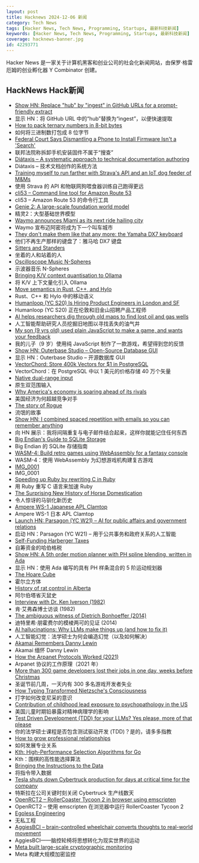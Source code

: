 ```yaml
---
layout: post
title: Hacknews 2024-12-06 新闻
category: Tech News
tags: [Hacker News, Tech News, Programming, Startups, 最新科技新闻]
keywords: [Hacker News, Tech News, Programming, Startups, 最新科技新闻]
coverage: hacknews-banner.jpg
id: 42293771
---
```


Hacker News 是一家关于计算机黑客和创业公司的社会化新闻网站，由保罗·格雷厄姆的创业孵化器 Y Combinator 创建。

## HackNews Hack新闻

- [Show HN: Replace "hub" by "ingest" in GitHub URLs for a prompt-friendly extract](https://gitingest.com/)
- 显示 HN：将 GitHub URL 中的“hub”替换为“ingest”，以便快速提取
- [How to pack ternary numbers in 8-bit bytes](https://compilade.net/blog/ternary-packing)
- 如何将三进制数打包成 8 位字节
- [Federal Court Says Dismantling a Phone to Install Firmware Isn't a 'Search'](https://www.techdirt.com/2024/12/04/federal-court-says-dismantling-a-phone-to-install-firmware-isnt-a-search-even-if-was-done-to-facilitate-a-search/)
- 联邦法院称拆卸手机安装固件不属于“搜查”
- [Diátaxis – A systematic approach to technical documentation authoring](https://diataxis.fr/)
- Diátaxis – 技术文档创作的系统方法
- [Training myself to run farther with Strava's API and an IoT dog feeder of M&Ms](https://www.mayer.cool/writings/pavlovs-half-marathon/index.html)
- 使用 Strava 的 API 和物联网狗喂食器训练自己跑得更远
- [cli53 – Command line tool for Amazon Route 53](https://github.com/barnybug/cli53)
- cli53 – Amazon Route 53 的命令行工具
- [Genie 2: A large-scale foundation world model](https://deepmind.google/discover/blog/genie-2-a-large-scale-foundation-world-model/)
- 精灵2：大型基础世界模型
- [Waymo announces Miami as its next ride hailing city](https://waymo.com/blog/2024/12/next-stop-miami/)
- Waymo 宣布迈阿密将成为下一个叫车城市
- [They don't make them like that any more: the Yamaha DX7 keyboard](https://kevinboone.me/dx7.html)
- 他们不再生产那样的键盘了：雅马哈 DX7 键盘
- [Sitters and Standers](https://pudding.cool/2024/11/sitters-standers/)
- 坐着的人和站着的人
- [Oscilloscope Music N-Spheres](https://oscilloscopemusic.com/watch/n-spheres)
- 示波器音乐 N-Spheres
- [Bringing K/V context quantisation to Ollama](https://smcleod.net/2024/12/bringing-k/v-context-quantisation-to-ollama/)
- 将 K/V 上下文量化引入 Ollama
- [Move semantics in Rust, C++, and Hylo](https://lukas-prokop.at/articles/2024-11-29-move-semantics-in-rust-cpp-and-hylo)
- Rust、C++ 和 Hylo 中的移动语义
- [Humanloop (YC S20) Is Hiring Product Engineers in London and SF](https://humanloop.com)
- Humanloop (YC S20) 正在伦敦和旧金山招聘产品工程师
- [AI helps researchers dig through old maps to find lost oil and gas wells](https://newscenter.lbl.gov/2024/12/04/ai-helps-researchers-dig-through-old-maps-to-find-lost-oil-and-gas-wells/)
- 人工智能帮助研究人员挖掘旧地图以寻找丢失的油气井
- [My son (9 yrs old) used plain JavaScript to make a game, and wants your feedback](https://www.armaansahni.com/game/)
- 我的儿子（9 岁）使用纯 JavaScript 制作了一款游戏，希望得到您的反馈
- [Show HN: Outerbase Studio – Open-Source Database GUI](https://github.com/outerbase/studio)
- 显示 HN：Outerbase Studio – 开源数据库 GUI
- [VectorChord: Store 400k Vectors for $1 in PostgreSQL](https://blog.pgvecto.rs/vectorchord-store-400k-vectors-for-1-in-postgresql)
- VectorChord：在 PostgreSQL 中以 1 美元的价格存储 40 万个矢量
- [Native dual-range input](https://muffinman.io/blog/native-dual-range-input/)
- 原生双范围输入
- [Why America's economy is soaring ahead of its rivals](https://www.ft.com/content/1201f834-6407-4bb5-ac9d-18496ec2948b)
- 美国经济为何超越竞争对手
- [The story of Rogue](https://spillhistorie.no/the-story-of-rogue/)
- 流氓的故事
- [Show HN: I combined spaced repetition with emails so you can remember anything](https://www.ginkgonotes.com/)
- 向 HN 展示：我将间隔重复与电子邮件结合起来，这样你就能记住任何东西
- [Big Endian's Guide to SQLite Storage](https://blog.jabid.in/2024/11/24/sqlite.html)
- Big Endian 的 SQLite 存储指南
- [WASM-4: Build retro games using WebAssembly for a fantasy console](https://wasm4.org/)
- WASM-4：使用 WebAssembly 为幻想游戏机构建复古游戏
- [IMG_0001](https://walzr.com/IMG_0001/)
- IMG_0001
- [Speeding up Ruby by rewriting C in Ruby](https://jpcamara.com/2024/12/01/speeding-up-ruby.html)
- 用 Ruby 重写 C 语言来加速 Ruby
- [The Surprising New History of Horse Domestication](https://www.scientificamerican.com/article/horse-domestication-story-gets-a-surprising-rewrite/)
- 令人惊讶的马驯化新历史
- [Ampere WS-1 Japanese APL Clamtop](https://computeradsfromthepast.substack.com/p/ampere-ws-1)
- Ampere WS-1 日本 APL Clamtop
- [Launch HN: Parsagon (YC W21) – AI for public affairs and government relations]()
- 启动 HN：Parsagon (YC W21) – 用于公共事务和政府关系的人工智能
- [Self-Funding Harberger Taxes](https://gwern.net/harberger)
- 自筹资金的哈伯格税
- [Show HN: A 5th order motion planner with PH spline blending, written in Ada](https://600f3559.prunt-docs.pages.dev/)
- 显示 HN：使用 Ada 编写的具有 PH 样条混合的 5 阶运动规划器
- [The Hoare Cube](https://johnwickerson.wordpress.com/2024/12/04/the-hoare-cube/)
- 霍尔立方体
- [History of rat control in Alberta](https://www.alberta.ca/history-of-rat-control-in-alberta)
- 阿尔伯塔省灭鼠史
- [Interview with Dr. Ken Iverson (1982)](https://www.arraycast.com/episodes/episode92-iverson)
- 肯·艾弗森博士访谈 (1982)
- [The ambiguous witness of Dietrich Bonhoeffer (2014)](https://newcriterion.com/article/the-ambiguous-witness-of-dietrich-bonhoeffer/)
- 迪特里希·朋霍费尔的模棱两可的见证 (2014)
- [AI hallucinations: Why LLMs make things up (and how to fix it)](https://www.kapa.ai/blog/ai-hallucination)
- 人工智能幻觉：法学硕士为何会编造幻觉（以及如何解决）
- [Akamai Remembers Danny Lewin](https://www.akamai.com/company/leadership/akamai-remembers-danny-lewin)
- Akamai 缅怀 Danny Lewin
- [How the Arpanet Protocols Worked (2021)](https://twobithistory.org/2021/03/08/arpanet-protocols.html)
- Arpanet 协议的工作原理（2021 年）
- [More than 300 game developers lost their jobs in one day, weeks before Christmas](https://www.pcgamer.com/gaming-industry/more-than-300-game-developers-lost-their-jobs-in-one-day-just-three-weeks-before-christmas/)
- 圣诞节前几周，一天内有 300 多名游戏开发者失业
- [How Typing Transformed Nietzsche's Consciousness](https://thereader.mitpress.mit.edu/how-typing-transformed-nietzsches-consciousness/)
- 打字如何改变尼采的意识
- [Contribution of childhood lead exposure to psychopathology in the US](https://acamh.onlinelibrary.wiley.com/doi/10.1111/jcpp.14072)
- 美国儿童时期铅暴露对精神病理学的影响
- [Test Driven Development (TDD) for your LLMs? Yes please, more of that please](https://blog.helix.ml/p/building-reliable-genai-applications)
- 你的法学硕士课程是否包含测试驱动开发 (TDD)？是的，请多多指教
- [How to grow professional relationships](https://tej.as/blog/how-to-grow-professional-relationships-tjs-model)
- 如何发展专业关系
- [Kth: High-Performance Selection Algorithms for Go](https://github.com/tsenart/kth)
- Kth：围棋的高性能选择算法
- [Bringing the Instructions to the Data](https://mattpo.pe/posts/sql-llvm/)
- 将指令带入数据
- [Tesla shuts down Cybertruck production for days at critical time for the company](https://electrek.co/2024/12/02/tesla-shuts-down-cybertruck-production-for-3-days-at-critical-time-for-the-company/)
- 特斯拉在公司关键时刻关闭 Cyber​​truck 生产线数天
- [OpenRCT2 – RollerCoaster Tycoon 2 in browser using emscripten](https://github.com/Mstrodl/ORCT2-web)
- OpenRCT2 – 使用 emscripten 在浏览器中运行 RollerCoaster Tycoon 2
- [Egoless Engineering](https://egoless.engineering)
- 无私工程
- [AggiesBCI – brain-controlled wheelchair converts thoughts to real-world movement](https://yusiali.com/projects/AggiesBCI/)
- AggiesBCI——脑控轮椅将思想转化为现实世界的运动
- [Meta built large-scale cryptographic monitoring](https://engineering.fb.com/2024/11/12/security/how-meta-built-large-scale-cryptographic-monitoring/)
- Meta 构建大规模加密监控

